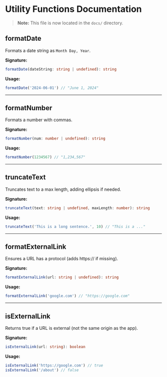 # Utility Functions Documentation

> **Note:** This file is now located in the `docs/` directory.

## formatDate
Formats a date string as `Month Day, Year`.

**Signature:**
```ts
formatDate(dateString: string | undefined): string
```

**Usage:**
```ts
formatDate('2024-06-01') // "June 1, 2024"
```

---

## formatNumber
Formats a number with commas.

**Signature:**
```ts
formatNumber(num: number | undefined): string
```

**Usage:**
```ts
formatNumber(1234567) // "1,234,567"
```

---

## truncateText
Truncates text to a max length, adding ellipsis if needed.

**Signature:**
```ts
truncateText(text: string | undefined, maxLength: number): string
```

**Usage:**
```ts
truncateText('This is a long sentence.', 10) // "This is a ..."
```

---

## formatExternalLink
Ensures a URL has a protocol (adds https:// if missing).

**Signature:**
```ts
formatExternalLink(url: string | undefined): string
```

**Usage:**
```ts
formatExternalLink('google.com') // "https://google.com"
```

---

## isExternalLink
Returns true if a URL is external (not the same origin as the app).

**Signature:**
```ts
isExternalLink(url: string): boolean
```

**Usage:**
```ts
isExternalLink('https://google.com') // true
isExternalLink('/about') // false
``` 
